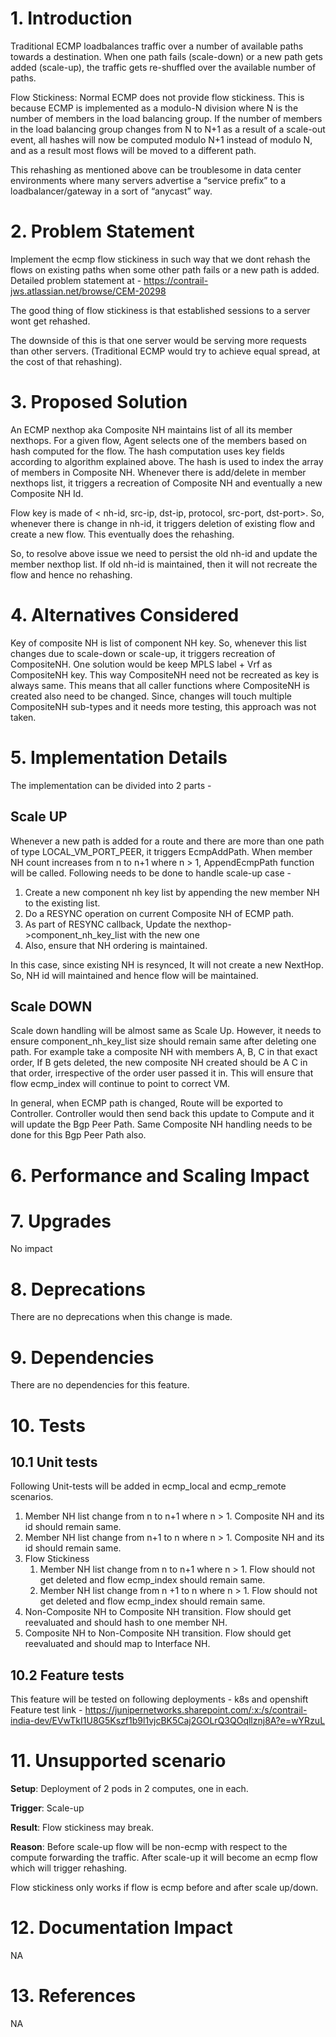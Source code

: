# 1. Introduction

Traditional ECMP loadbalances traffic over a number of available paths towards a destination. When one path fails (scale-down) or a new path gets added (scale-up), the traffic gets re-shuffled over the available number of paths.

Flow Stickiness: Normal ECMP does not provide flow stickiness.  This is because ECMP is implemented as a modulo-N division where N is the number of members in the load balancing group. If the number of members in the load balancing group changes from N to N+1 as a result of a scale-out event, all hashes will now be computed modulo N+1 instead of modulo N, and as a result most flows will be moved to a different path.

This rehashing as mentioned above can be troublesome in data center environments where many servers advertise a “service prefix” to a loadbalancer/gateway in a sort of “anycast” way.

# 2. Problem Statement

Implement the ecmp flow stickiness in such way that we dont rehash the flows on existing paths when some other path fails or a new path is added.
Detailed problem statement at - https://contrail-jws.atlassian.net/browse/CEM-20298

The good thing of flow stickiness is that established sessions to a server wont get rehashed.

The downside of this is that one server would be serving more requests than other servers. (Traditional ECMP would try to achieve equal spread, at the cost of that rehashing).

# 3. Proposed Solution

An ECMP nexthop aka Composite NH maintains list of all its member nexthops. For a given flow, Agent selects one of the members based on hash computed for the flow. The hash computation uses key fields according to algorithm explained above. The hash is used to index the array of members in Composite NH.
Whenever there is add/delete in member nexthops list, it triggers a recreation of Composite NH and eventually a new Composite NH Id.

Flow key is made of < nh-id, src-ip, dst-ip, protocol, src-port, dst-port>. So, whenever there is change in nh-id, it triggers deletion of existing flow and create a new flow. This eventually does the rehashing.

So, to resolve above issue we need to persist the old nh-id and update the member nexthop list. If old nh-id is maintained, then it will not recreate the flow and hence no rehashing.


# 4. Alternatives Considered
Key of composite NH is list of component NH key. So, whenever this list changes due to scale-down or scale-up, it triggers recreation of CompositeNH. One solution would be keep MPLS label + Vrf as CompositeNH key. This way CompositeNH need not be recreated as key is always same. This means that all caller functions where CompositeNH is created also need to be changed. Since, changes will touch multiple CompositeNH sub-types and it needs more testing, this approach was not taken.


# 5. Implementation Details

The implementation can be divided into 2 parts -

## Scale UP

Whenever a new path is added for a route and there are more than one path of type LOCAL_VM_PORT_PEER, it triggers EcmpAddPath. When member NH count increases from n to n+1 where  n > 1, AppendEcmpPath function will be called. Following needs to be done to handle scale-up case -

1. Create a new component nh key list by appending the new member NH to the existing list.
2. Do a RESYNC operation on current Composite NH of ECMP path.
3. As part of RESYNC callback, Update the nexthop->component_nh_key_list with the new one
4. Also, ensure that NH ordering is maintained.

 In this case, since existing NH is resynced, It will not create a new NextHop. So, NH id will maintained and hence flow will be maintained.

## Scale DOWN

Scale down handling will be almost same as Scale Up. However, it needs to ensure component_nh_key_list size should remain same after deleting one path. For example take a composite NH with members A, B, C
in that exact order, If B gets deleted, the new composite NH created should be A <NULL> C in that order,	irrespective of the order user passed it in. This will ensure that flow ecmp_index will continue to point to correct VM.

In general, when ECMP path is changed, Route will be exported to Controller. Controller would then send back this update to Compute and it will update the Bgp Peer Path. Same Composite NH handling needs to be done for this Bgp Peer Path also.

# 6. Performance and Scaling Impact

# 7. Upgrades

No impact

# 8. Deprecations

There are no deprecations when this change is made.

# 9. Dependencies

There are no dependencies for this feature.

# 10. Tests

## 10.1 Unit tests

Following Unit-tests will be added in ecmp_local and ecmp_remote scenarios.

1. Member NH list change from n to n+1 where n > 1. Composite NH and its id should remain same.
2. Member NH list change from n+1 to n where n > 1. Composite NH and its id should remain same.
3. Flow Stickiness
   1. Member NH list change from n to n+1 where n > 1. Flow should not get deleted and flow ecmp_index should remain same.
   2. Member NH list change from n +1 to n where n > 1. Flow should not get deleted and flow ecmp_index should remain same.
4. Non-Composite NH to Composite NH transition. Flow should get reevaluated and should hash to one member NH.
5. Composite NH to Non-Composite NH transition. Flow should get reevaluated and should map to Interface NH.

## 10.2 Feature tests

This feature will be tested on following deployments -
k8s and openshift
Feature test link - https://junipernetworks.sharepoint.com/:x:/s/contrail-india-dev/EVwTkI1U8G5Kszf1b9l1vjcBK5Caj2GOLrQ3QOqllznj8A?e=wYRzuL

# 11. Unsupported scenario
 
 **Setup**: Deployment of 2 pods in 2 computes, one in each.
 
 **Trigger**: Scale-up
 
 **Result**: Flow stickiness may break.
 
 **Reason**: Before scale-up flow will be non-ecmp with respect to the compute forwarding the traffic. After scale-up it will become an ecmp flow which will trigger rehashing.
 
 Flow stickiness only works if flow is ecmp before and after scale up/down.

# 12. Documentation Impact

NA

# 13. References

NA
